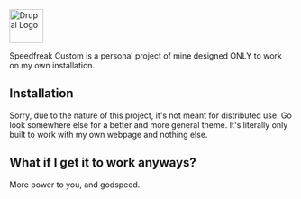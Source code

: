 <img alt="Drupal Logo" src="https://www.drupal.org/files/Wordmark_blue_RGB.png" height="60px">

Speedfreak Custom is a personal project of mine designed ONLY to work on my own installation.

## Installation

Sorry, due to the nature of this project, it's not meant for distributed use. Go look somewhere else for a better and more general theme. It's literally only built to work with my own webpage and nothing else.

## What if I get it to work anyways?

More power to you, and godspeed.
